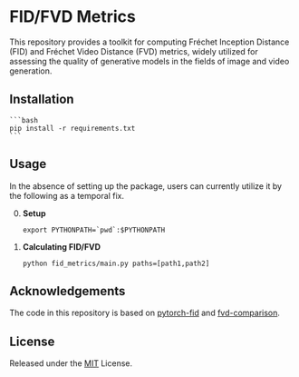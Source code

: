 # FID/FVD Metrics

This repository provides a toolkit for computing Fréchet Inception Distance (FID) and Fréchet Video Distance (FVD) metrics, widely utilized for assessing the quality of generative models in the fields of image and video generation.

## Installation

    ```bash
    pip install -r requirements.txt
    ```

## Usage

In the absence of setting up the package, users can currently utilize it by the following as a temporal fix.

0. **Setup**

    ```shell
    export PYTHONPATH=`pwd`:$PYTHONPATH
    ```

1. **Calculating FID/FVD**

    ```shell
    python fid_metrics/main.py paths=[path1,path2]
    ```

## Acknowledgements

The code in this repository is based on [pytorch-fid](https://github.com/mseitzer/pytorch-fid) and [fvd-comparison](https://github.com/universome/fvd-comparison).

## License

Released under the [MIT](LICENSE) License.
